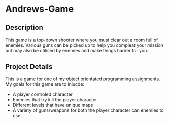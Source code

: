 # Andrews-Game

<h2>Description</h2>

<p>This game is a top-down shooter where you must clear out a room full of enemies. Various guns can be picked up to help you compleat your mission but may also be utilised by enemies and make things harder for you.</p>


<h2>Project Details</h2>
<p>This is a game for one of my object orientated programming assignments. My goals for this game are to inlucde:</p>
<ul>
<li>A player controled character</li>
<li>Enemies that try kill the player character</li>
<li>Different levels that have unique maps</li>
<li>A variety of guns/weapons for both the player character can enemies to use</li>
</ul>